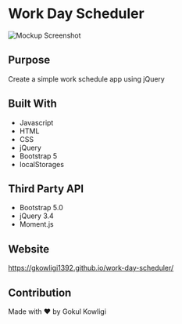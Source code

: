 # Work Day Scheduler

![Mockup Screenshot](assets/images.Screenshot.png)

## Purpose

Create a simple work schedule app using jQuery

## Built With

- Javascript
- HTML
- CSS
- jQuery
- Bootstrap 5
- localStorages

## Third Party API

- Bootstrap 5.0
- jQuery 3.4
- Moment.js

## Website

https://gkowligi1392.github.io/work-day-scheduler/

## Contribution

Made with ❤️ by Gokul Kowligi